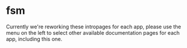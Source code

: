 # fsm

Currently we're reworking these intropages for each app, please use the menu on the left to select other available documentation pages for each app, including this one.
